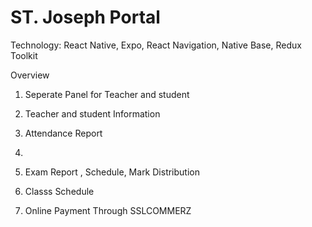 # ST. Joseph Portal

Technology:  React Native, Expo, React Navigation, Native Base, Redux Toolkit

Overview

1. Seperate Panel for Teacher and student

2. Teacher and student Information

3. Attendance Report
4. 
5. Exam Report , Schedule, Mark Distribution

5. Classs Schedule

6. Online Payment Through SSLCOMMERZ  
